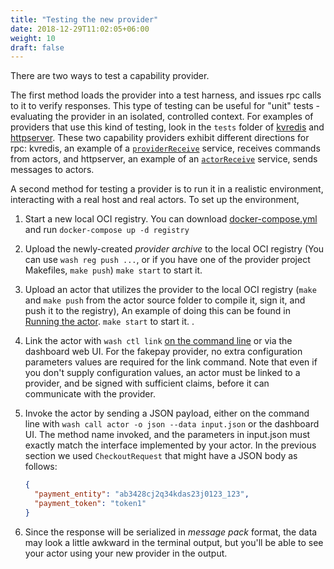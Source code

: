```yaml
---
title: "Testing the new provider"
date: 2018-12-29T11:02:05+06:00
weight: 10
draft: false
---
```


There are two ways to test a capability provider.

The first method loads the provider into a test harness, and issues rpc calls to it to verify responses. This type of testing can be useful for "unit" tests - evaluating the provider in an isolated, controlled context. For examples of providers that use this kind of testing, look in the `tests` folder of [kvredis](https://github.com/wasmCloud/capability-providers/tree/main/kvredis) and [httpserver](https://github.com/wasmCloud/capability-providers/tree/main/httpserver-rs). These two capability providers exhibit different directions for rpc: kvredis, an example of a [`providerReceive`](/interfaces/traits/#wasmbus) service, receives commands from actors, and httpserver, an example of an [`actorReceive`](/interfaces/traits/#wasmbus) service, sends messages to actors.

A second method for testing a provider is to run it in a realistic environment, interacting with a real host and real actors. To set up the environment,

1. Start a new local OCI registry. You can download [docker-compose.yml](https://github.com/wasmCloud/examples/blob/main/docker/docker-compose.yml) and run `docker-compose up -d registry`

2. Upload the newly-created _provider archive_ to the local OCI registry (You can use `wash reg push ...`, or if you have one of the provider project Makefiles, `make push`) `make start` to start it.

3. Upload an actor that utilizes the provider to the local OCI registry (`make` and `make push` from the actor source folder to compile it, sign it, and push it to the registry), An example of doing this can be found in [Running the actor](../../create-actor/run/#launch-the-actor). `make start` to start it.
   .
4. Link the actor with `wash ctl link` [on the command line](/app-dev/create-actor/run/#add-a-link-definition) or via the dashboard web UI. For the fakepay provider, no extra configuration parameters values are required for the link command. Note that even if you don't supply configuration values, an actor must be linked to a provider, and be signed with sufficient claims, before it can communicate with the provider.

5. Invoke the actor by sending a JSON payload, either on the command line with `wash call actor -o json --data input.json` or the dashboard UI. The method name invoked, and the parameters in input.json must exactly match the interface implemented by your actor. In the previous section we used `CheckoutRequest` that might have a JSON body as follows:

   ```json
   {
     "payment_entity": "ab3428cj2q34kdas23j0123_123",
     "payment_token": "token1"
   }
   ```

6. Since the response will be serialized in _message pack_ format, the data may look a little awkward in the terminal output, but you'll be able to see your actor using your new provider in the output.
